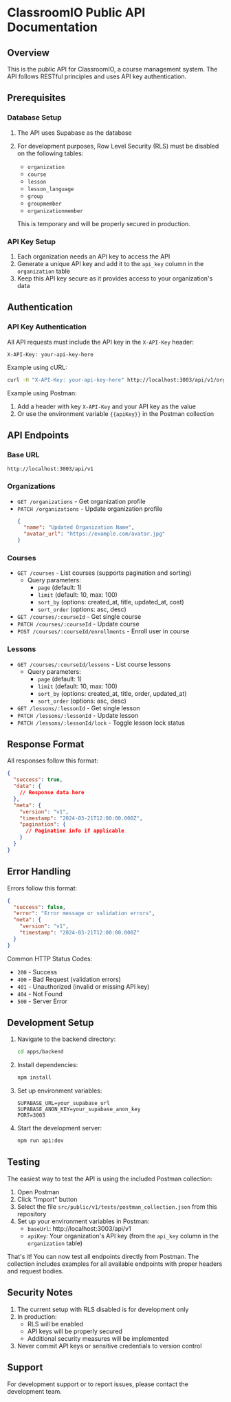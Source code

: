 # ClassroomIO Public API Documentation

## Overview

This is the public API for ClassroomIO, a course management system. The API follows RESTful principles and uses API key authentication.

## Prerequisites

### Database Setup

1. The API uses Supabase as the database
2. For development purposes, Row Level Security (RLS) must be disabled on the following tables:

   - `organization`
   - `course`
   - `lesson`
   - `lesson_language`
   - `group`
   - `groupmember`
   - `organizationmember`

   This is temporary and will be properly secured in production.

### API Key Setup

1. Each organization needs an API key to access the API
2. Generate a unique API key and add it to the `api_key` column in the `organization` table
3. Keep this API key secure as it provides access to your organization's data

## Authentication

### API Key Authentication

All API requests must include the API key in the `X-API-Key` header:

```http
X-API-Key: your-api-key-here
```

Example using cURL:

```bash
curl -H "X-API-Key: your-api-key-here" http://localhost:3003/api/v1/organizations
```

Example using Postman:

1. Add a header with key `X-API-Key` and your API key as the value
2. Or use the environment variable `{{apiKey}}` in the Postman collection

## API Endpoints

### Base URL

```
http://localhost:3003/api/v1
```

### Organizations

- `GET /organizations` - Get organization profile
- `PATCH /organizations` - Update organization profile
  ```json
  {
    "name": "Updated Organization Name",
    "avatar_url": "https://example.com/avatar.jpg"
  }
  ```

### Courses

- `GET /courses` - List courses (supports pagination and sorting)
  - Query parameters:
    - `page` (default: 1)
    - `limit` (default: 10, max: 100)
    - `sort_by` (options: created_at, title, updated_at, cost)
    - `sort_order` (options: asc, desc)
- `GET /courses/:courseId` - Get single course
- `PATCH /courses/:courseId` - Update course
- `POST /courses/:courseId/enrollments` - Enroll user in course

### Lessons

- `GET /courses/:courseId/lessons` - List course lessons
  - Query parameters:
    - `page` (default: 1)
    - `limit` (default: 10, max: 100)
    - `sort_by` (options: created_at, title, order, updated_at)
    - `sort_order` (options: asc, desc)
- `GET /lessons/:lessonId` - Get single lesson
- `PATCH /lessons/:lessonId` - Update lesson
- `PATCH /lessons/:lessonId/lock` - Toggle lesson lock status

## Response Format

All responses follow this format:

```json
{
  "success": true,
  "data": {
    // Response data here
  },
  "meta": {
    "version": "v1",
    "timestamp": "2024-03-21T12:00:00.000Z",
    "pagination": {
      // Pagination info if applicable
    }
  }
}
```

## Error Handling

Errors follow this format:

```json
{
  "success": false,
  "error": "Error message or validation errors",
  "meta": {
    "version": "v1",
    "timestamp": "2024-03-21T12:00:00.000Z"
  }
}
```

Common HTTP Status Codes:

- `200` - Success
- `400` - Bad Request (validation errors)
- `401` - Unauthorized (invalid or missing API key)
- `404` - Not Found
- `500` - Server Error

## Development Setup

1. Navigate to the backend directory:

   ```bash
   cd apps/backend
   ```

2. Install dependencies:

   ```bash
   npm install
   ```

3. Set up environment variables:

   ```env
   SUPABASE_URL=your_supabase_url
   SUPABASE_ANON_KEY=your_supabase_anon_key
   PORT=3003
   ```

4. Start the development server:
   ```bash
   npm run api:dev
   ```

## Testing

The easiest way to test the API is using the included Postman collection:

1. Open Postman
2. Click "Import" button
3. Select the file `src/public/v1/tests/postman_collection.json` from this repository
4. Set up your environment variables in Postman:
   - `baseUrl`: http://localhost:3003/api/v1
   - `apiKey`: Your organization's API key (from the `api_key` column in the `organization` table)

That's it! You can now test all endpoints directly from Postman. The collection includes examples for all available endpoints with proper headers and request bodies.

## Security Notes

1. The current setup with RLS disabled is for development only
2. In production:
   - RLS will be enabled
   - API keys will be properly secured
   - Additional security measures will be implemented
3. Never commit API keys or sensitive credentials to version control

## Support

For development support or to report issues, please contact the development team.

